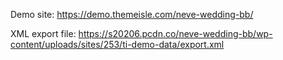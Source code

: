 Demo site: https://demo.themeisle.com/neve-wedding-bb/

XML export file: https://s20206.pcdn.co/neve-wedding-bb/wp-content/uploads/sites/253/ti-demo-data/export.xml

